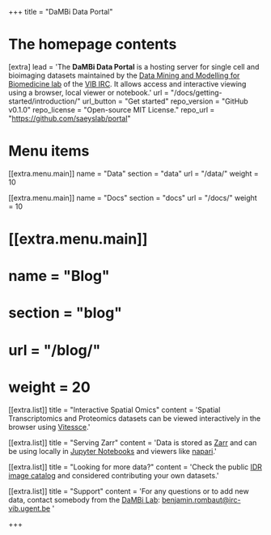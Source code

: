 +++
title = "DaMBi Data Portal"


# The homepage contents
[extra]
lead = 'The <b>DaMBi Data Portal</b> is a hosting server for single cell and bioimaging datasets maintained by the <a href="https://vib.be/labs/saeys-lab">Data Mining and Modelling for Biomedicine lab</a> of the <a href="https://www.irc.ugent.be/">VIB IRC</a>. It allows access and interactive viewing using a browser, local viewer or notebook.'
url = "/docs/getting-started/introduction/"
url_button = "Get started"
repo_version = "GitHub v0.1.0"
repo_license = "Open-source MIT License."
repo_url = "https://github.com/saeyslab/portal"

# Menu items
[[extra.menu.main]]
name = "Data"
section = "data"
url = "/data/"
weight = 10

[[extra.menu.main]]
name = "Docs"
section = "docs"
url = "/docs/"
weight = 10

# [[extra.menu.main]]
# name = "Blog"
# section = "blog"
# url = "/blog/"
# weight = 20

[[extra.list]]
title = "Interactive Spatial Omics"
content = 'Spatial Transcriptomics and Proteomics datasets can be viewed interactively in the browser using <a href="http://vitessce.io/">Vitessce</a>.'

[[extra.list]]
title = "Serving Zarr"
content = 'Data is stored as <a href="https://zarr.readthedocs.io/en/stable/">Zarr</a> and can be using locally in <a href="https://jupyter.org/">Jupyter Notebooks</a> and viewers like <a href="https://napari.org">napari</a>.'

[[extra.list]]
title = "Looking for more data?"
content = 'Check the public <a href="https://idr.github.io/ome-ngff-samples/">IDR image catalog</a> and considered contributing your own datasets.'

[[extra.list]]
title = "Support"
content = 'For any questions or to add new data, contact somebody from the <a href="https://vib.be/labs/saeys-lab">DaMBi Lab</a>: <a href="mailto:benjamin.rombaut@irc-vib.ugent.be">benjamin.rombaut@irc-vib.ugent.be</a> '

+++
